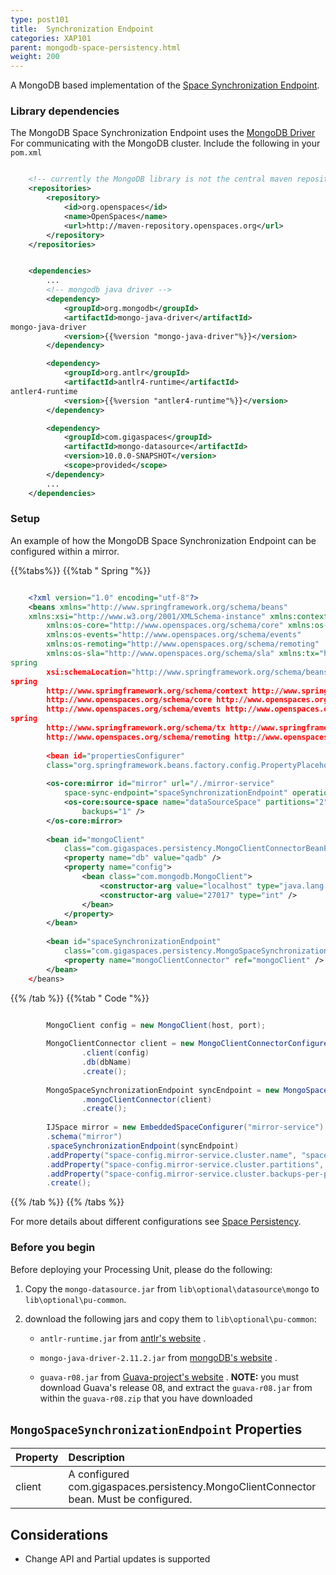 ```yaml
---
type: post101
title:  Synchronization Endpoint
categories: XAP101
parent: mongodb-space-persistency.html
weight: 200
---
```


A MongoDB based implementation of the [Space Synchronization Endpoint](./space-synchronization-endpoint-api.html). 

### Library dependencies 
The MongoDB Space Synchronization Endpoint uses the [MongoDB Driver](http://docs.mongodb.org/ecosystem/drivers/java/) For communicating with the MongoDB cluster. 
Include the following in your `pom.xml` 


```xml

	<!-- currently the MongoDB library is not the central maven repository --> 
	<repositories>
		<repository>
			<id>org.openspaces</id>
			<name>OpenSpaces</name>
			<url>http://maven-repository.openspaces.org</url>
		</repository>
	</repositories>


	<dependencies>
		...
		<!-- mongodb java driver -->
		<dependency>
			<groupId>org.mongodb</groupId>
			<artifactId>mongo-java-driver</artifactId>
mongo-java-driver
			<version>{{%version "mongo-java-driver"%}}</version>
		</dependency>

		<dependency> 
			<groupId>org.antlr</groupId> 
			<artifactId>antlr4-runtime</artifactId> 
antler4-runtime
			<version>{{%version "antler4-runtime"%}}</version>
		</dependency> 

		<dependency>
    		<groupId>com.gigaspaces</groupId>
	    	<artifactId>mongo-datasource</artifactId>
    		<version>10.0.0-SNAPSHOT</version>
    		<scope>provided</scope>
		</dependency>
		...
	</dependencies>

```

### Setup 

An example of how the MongoDB Space Synchronization Endpoint can be configured within a mirror. 

{{%tabs%}}
{{%tab "  Spring "%}}


```xml

	<?xml version="1.0" encoding="utf-8"?> 
	<beans xmlns="http://www.springframework.org/schema/beans" 
	xmlns:xsi="http://www.w3.org/2001/XMLSchema-instance" xmlns:context="http://www.springframework.org/schema/context" 
		xmlns:os-core="http://www.openspaces.org/schema/core" xmlns:os-jms="http://www.openspaces.org/schema/jms" 
		xmlns:os-events="http://www.openspaces.org/schema/events" 
		xmlns:os-remoting="http://www.openspaces.org/schema/remoting" 
		xmlns:os-sla="http://www.openspaces.org/schema/sla" xmlns:tx="http://www.springframework.org/schema/tx"
spring
		xsi:schemaLocation="http://www.springframework.org/schema/beans http://www.springframework.org/schema/beans/spring-beans-{{%version "spring"%}}.xsd
spring
		http://www.springframework.org/schema/context http://www.springframework.org/schema/context/spring-context-{{%version "spring"%}}.xsd
		http://www.openspaces.org/schema/core http://www.openspaces.org/schema/{{%currentversion%}}/core/openspaces-core.xsd
		http://www.openspaces.org/schema/events http://www.openspaces.org/schema/{{%currentversion%}}/events/openspaces-events.xsd
spring
		http://www.springframework.org/schema/tx http://www.springframework.org/schema/tx/spring-tx-{{%version "spring"%}}.xsd
		http://www.openspaces.org/schema/remoting http://www.openspaces.org/schema/{{%currentversion%}}/remoting/openspaces-remoting.xsd">
		
		<bean id="propertiesConfigurer" 
		class="org.springframework.beans.factory.config.PropertyPlaceholderConfigurer" /> 
		
		<os-core:mirror id="mirror" url="/./mirror-service"
			space-sync-endpoint="spaceSynchronizationEndpoint" operation-grouping="group-by-replication-bulk">
			<os-core:source-space name="dataSourceSpace" partitions="2"
				backups="1" />
		</os-core:mirror>
		
		<bean id="mongoClient"
			class="com.gigaspaces.persistency.MongoClientConnectorBeanFactory">
			<property name="db" value="qadb" />
			<property name="config">
				<bean class="com.mongodb.MongoClient">
					<constructor-arg value="localhost" type="java.lang.String" />
					<constructor-arg value="27017" type="int" />
				</bean>
			</property>
		</bean>
		
		<bean id="spaceSynchronizationEndpoint"
			class="com.gigaspaces.persistency.MongoSpaceSynchronizationEndpointBeanFactory">
			<property name="mongoClientConnector" ref="mongoClient" />
		</bean> 
	</beans> 

```

{{% /tab %}}
{{%tab "  Code "%}}


```java

		MongoClient config = new MongoClient(host, port);
		
		MongoClientConnector client = new MongoClientConnectorConfigurer()
				.client(config)
				.db(dbName)
				.create();	
		
		MongoSpaceSynchronizationEndpoint syncEndpoint = new MongoSpaceSynchronizationEndpointConfigurer() 
				.mongoClientConnector(client) 
				.create(); 
		
		IJSpace mirror = new EmbeddedSpaceConfigurer("mirror-service")
		.schema("mirror") 
		.spaceSynchronizationEndpoint(syncEndpoint) 
		.addProperty("space-config.mirror-service.cluster.name", "space") 
		.addProperty("space-config.mirror-service.cluster.partitions", String.valueOf(numOfPartitiones)) 
		.addProperty("space-config.mirror-service.cluster.backups-per-partition", String.valueOf(numOfBackups)) 
		.create();

```

{{% /tab %}}
{{% /tabs %}}

For more details about different configurations see [Space Persistency](./space-persistency.html).

### Before you begin

Before deploying your Processing Unit, please do the following:

1. Copy the `mongo-datasource.jar` from `lib\optional\datasource\mongo` to `lib\optional\pu-common`.
2. download the following jars and copy them to `lib\optional\pu-common`:

	- `antlr-runtime.jar` from [antlr's website](http://www.antlr.org/download.html) .

	- `mongo-java-driver-2.11.2.jar` from [mongoDB's website](http://docs.mongodb.org/ecosystem/drivers/java/) .

	- `guava-r08.jar` from [Guava-project's website](https://code.google.com/p/guava-libraries/wiki/Release08) . **NOTE:** you must download Guava's release 08, and extract the `guava-r08.jar` from within the `guava-r08.zip` that you have downloaded

## `MongoSpaceSynchronizationEndpoint` Properties


|Property|Description|
|:-------|:----------|
|client|A configured com.gigaspaces.persistency.MongoClientConnector bean. Must be configured.| 

## Considerations 
- Change API and Partial updates is supported
